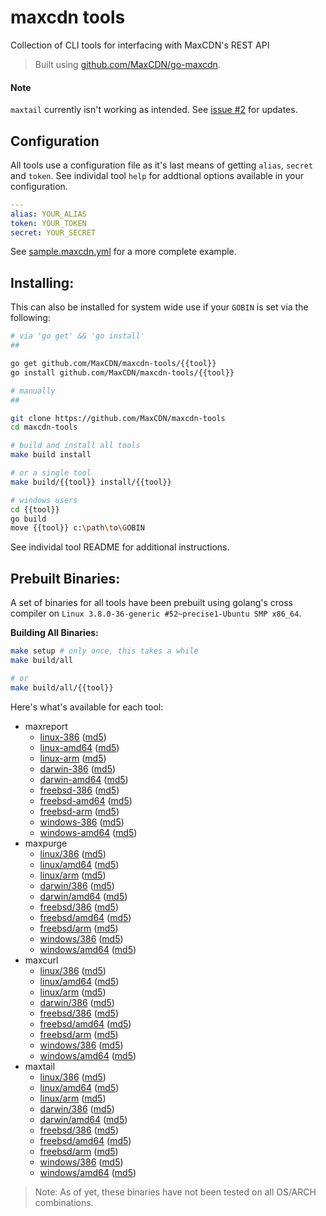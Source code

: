 maxcdn tools
============

Collection of CLI tools for interfacing with MaxCDN's REST API

> Built using [github.com/MaxCDN/go-maxcdn](https://github.com/MaxCDN/go-maxcdn).

#### Note

`maxtail` currently isn't working as intended. See [issue #2](https://github.com/MaxCDN/maxcdn-tools/issues/2) for updates.

Configuration
-------------

All tools use a configuration file as it's last means of getting `alias`, `secret` and
`token`. See individal tool `help` for addtional options available in your configuration.

```yaml
---
alias: YOUR_ALIAS
token: YOUR_TOKEN
secret: YOUR_SECRET
```

See [sample.maxcdn.yml](sample.maxcdn.yml) for a more complete example.


Installing:
-----------

This can also be installed for system wide use if your `GOBIN` is set via the following:

```bash
# via 'go get' && 'go install'
##

go get github.com/MaxCDN/maxcdn-tools/{{tool}}
go install github.com/MaxCDN/maxcdn-tools/{{tool}}

# manually
##

git clone https://github.com/MaxCDN/maxcdn-tools
cd maxcdn-tools

# build and install all tools
make build install

# or a single tool
make build/{{tool}} install/{{tool}}

# windows users
cd {{tool}}
go build
move {{tool}} c:\path\to\GOBIN
```

See individal tool README for additional instructions.

Prebuilt Binaries:
------------------

A set of binaries for all tools have been prebuilt using golang's cross compiler on `Linux 3.8.0-36-generic #52~precise1-Ubuntu SMP x86_64`.

**Building All Binaries:**

```bash
make setup # only once, this takes a while
make build/all

# or
make build/all/{{tool}}
```

Here's what's available for each tool:

- maxreport
    - [linux-386](http://get.maxcdn.com/maxreport/linux/386/maxreport) ([md5](http://get.maxcdn.com/maxreport/linux/386/maxreport.md5))
    - [linux-amd64](http://get.maxcdn.com/maxreport/linux/amd64/maxreport) ([md5](http://get.maxcdn.com/maxreport/linux/amd64/maxreport.md5))
    - [linux-arm](http://get.maxcdn.com/maxreport/linux/arm/maxreport) ([md5](http://get.maxcdn.com/maxreport/linux/arm/maxreport.md5))
    - [darwin-386](http://get.maxcdn.com/maxreport/darwin/386/maxreport) ([md5](http://get.maxcdn.com/maxreport/darwin/386/maxreport.md5))
    - [darwin-amd64](http://get.maxcdn.com/maxreport/darwin/amd64/maxreport) ([md5](http://get.maxcdn.com/maxreport/darwin/amd64/maxreport.md5))
    - [freebsd-386](http://get.maxcdn.com/maxreport/freebsd/386/maxreport) ([md5](http://get.maxcdn.com/maxreport/freebsd/386/maxreport.md5))
    - [freebsd-amd64](http://get.maxcdn.com/maxreport/freebsd/amd64/maxreport) ([md5](http://get.maxcdn.com/maxreport/freebsd/amd64/maxreport.md5))
    - [freebsd-arm](http://get.maxcdn.com/maxreport/freebsd/arm/maxreport) ([md5](http://get.maxcdn.com/maxreport/freebsd/arm/maxreport.md5))
    - [windows-386](http://get.maxcdn.com/maxreport/windows/386/maxreport.exe) ([md5](http://get.maxcdn.com/maxreport/windows/386/maxreport.exe.md5))
    - [windows-amd64](http://get.maxcdn.com/maxreport/windows/amd64/maxreport.exe) ([md5](http://get.maxcdn.com/maxreport/windows/amd64/maxreport.exe.md5))
- maxpurge
    - [linux/386](http://get.maxcdn.com/maxpurge/linux/386/maxpurge) ([md5](http://get.maxcdn.com/maxpurge/linux/386/maxpurge.md5))
    - [linux/amd64](http://get.maxcdn.com/maxpurge/linux/amd64/maxpurge) ([md5](http://get.maxcdn.com/maxpurge/linux/amd64/maxpurge.md5))
    - [linux/arm](http://get.maxcdn.com/maxpurge/linux/arm/maxpurge) ([md5](http://get.maxcdn.com/maxpurge/linux/arm/maxpurge.md5))
    - [darwin/386](http://get.maxcdn.com/maxpurge/darwin/386/maxpurge) ([md5](http://get.maxcdn.com/maxpurge/darwin/386/maxpurge.md5))
    - [darwin/amd64](http://get.maxcdn.com/maxpurge/darwin/amd64/maxpurge) ([md5](http://get.maxcdn.com/maxpurge/darwin/amd64/maxpurge.md5))
    - [freebsd/386](http://get.maxcdn.com/maxpurge/freebsd/386/maxpurge) ([md5](http://get.maxcdn.com/maxpurge/freebsd/386/maxpurge.md5))
    - [freebsd/amd64](http://get.maxcdn.com/maxpurge/freebsd/amd64/maxpurge) ([md5](http://get.maxcdn.com/maxpurge/freebsd/amd64/maxpurge.md5))
    - [freebsd/arm](http://get.maxcdn.com/maxpurge/freebsd/arm/maxpurge) ([md5](http://get.maxcdn.com/maxpurge/freebsd/arm/maxpurge.md5))
    - [windows/386](http://get.maxcdn.com/maxpurge/windows/386/maxpurge.exe) ([md5](http://get.maxcdn.com/maxpurge/windows/386/maxpurge.exe.md5))
    - [windows/amd64](http://get.maxcdn.com/maxpurge/windows/amd64/maxpurge.exe) ([md5](http://get.maxcdn.com/maxpurge/windows/amd64/maxpurge.exe.md5))
- maxcurl
    - [linux/386](http://get.maxcdn.com/maxcurl/linux/386/maxcurl) ([md5](http://get.maxcdn.com/maxcurl/linux/386/maxcurl.md5))
    - [linux/amd64](http://get.maxcdn.com/maxcurl/linux/amd64/maxcurl) ([md5](http://get.maxcdn.com/maxcurl/linux/amd64/maxcurl.md5))
    - [linux/arm](http://get.maxcdn.com/maxcurl/linux/arm/maxcurl) ([md5](http://get.maxcdn.com/maxcurl/linux/arm/maxcurl.md5))
    - [darwin/386](http://get.maxcdn.com/maxcurl/darwin/386/maxcurl) ([md5](http://get.maxcdn.com/maxcurl/darwin/amd64/maxcurl.md5))
    - [freebsd/386](http://get.maxcdn.com/maxcurl/freebsd/386/maxcurl) ([md5](http://get.maxcdn.com/maxcurl/freebsd/386/maxcurl.md5))
    - [freebsd/amd64](http://get.maxcdn.com/maxcurl/freebsd/amd64/maxcurl) ([md5](http://get.maxcdn.com/maxcurl/freebsd/amd64/maxcurl.md5))
    - [freebsd/arm](http://get.maxcdn.com/maxcurl/freebsd/arm/maxcurl) ([md5](http://get.maxcdn.com/maxcurl/freebsd/arm/maxcurl.md5))
    - [windows/386](http://get.maxcdn.com/maxcurl/windows/386/maxcurl.exe) ([md5](http://get.maxcdn.com/maxcurl/windows/386/maxcurl.exe.md5))
    - [windows/amd64](http://get.maxcdn.com/maxcurl/windows/amd64/maxcurl.exe) ([md5](http://get.maxcdn.com/maxcurl/windows/amd64/maxcurl.exe.md5))
- maxtail
    - [linux/386](http://get.maxcdn.com/maxtail/linux/386/maxtail) ([md5](http://get.maxcdn.com/maxtail/linux/386/maxtail.md5))
    - [linux/amd64](http://get.maxcdn.com/maxtail/linux/amd64/maxtail) ([md5](http://get.maxcdn.com/maxtail/linux/amd64/maxtail.md5))
    - [linux/arm](http://get.maxcdn.com/maxtail/linux/arm/maxtail) ([md5](http://get.maxcdn.com/maxtail/linux/arm/maxtail.md5))
    - [darwin/386](http://get.maxcdn.com/maxtail/darwin/386/maxtail) ([md5](http://get.maxcdn.com/maxtail/darwin/386/maxtail.md5))
    - [darwin/amd64](http://get.maxcdn.com/maxtail/darwin/amd64/maxtail) ([md5](http://get.maxcdn.com/maxtail/darwin/amd64/maxtail.md5))
    - [freebsd/386](http://get.maxcdn.com/maxtail/freebsd/386/maxtail) ([md5](http://get.maxcdn.com/maxtail/freebsd/386/maxtail.md5))
    - [freebsd/amd64](http://get.maxcdn.com/maxtail/freebsd/amd64/maxtail) ([md5](http://get.maxcdn.com/maxtail/freebsd/amd64/maxtail.md5))
    - [freebsd/arm](http://get.maxcdn.com/maxtail/freebsd/arm/maxtail) ([md5](http://get.maxcdn.com/maxtail/freebsd/arm/maxtail.md5))
    - [windows/386](http://get.maxcdn.com/maxtail/windows/386/maxtail.exe) ([md5](http://get.maxcdn.com/maxtail/windows/386/maxtail.exe.md5))
    - [windows/amd64](http://get.maxcdn.com/maxtail/windows/amd64/maxtail.exe) ([md5](http://get.maxcdn.com/maxtail/windows/amd64/maxtail.exe.md5))

> Note: As of yet, these binaries have not been tested on all OS/ARCH combinations.

